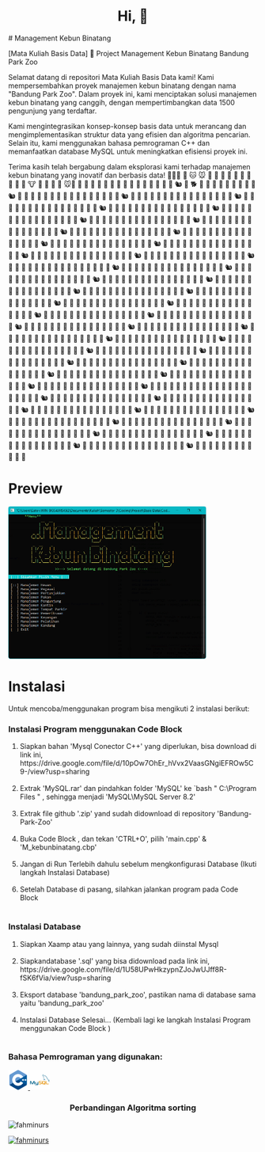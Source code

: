 <h1 align="center">Hi, 👋</h1>
# Management Kebun Binatang

[Mata Kuliah Basis Data] 🚀 Project Management Kebun Binatang Bandung Park Zoo

Selamat datang di repositori Mata Kuliah Basis Data kami! Kami mempersembahkan proyek manajemen kebun binatang dengan nama "Bandung Park Zoo". Dalam proyek ini, kami menciptakan solusi manajemen kebun binatang yang canggih, dengan mempertimbangkan data 1500 pengunjung yang terdaftar.

Kami mengintegrasikan konsep-konsep basis data untuk merancang dan mengimplementasikan struktur data yang efisien dan algoritma pencarian. Selain itu, kami menggunakan bahasa pemrograman C++ dan memanfaatkan database MySQL untuk meningkatkan efisiensi proyek ini.

Terima kasih telah bergabung dalam eksplorasi kami terhadap manajemen kebun binatang yang inovatif dan berbasis data! 🦁🐘🌿
🐶 🐱 🐭 🐹 🐰 🦊 🦝 🐻 🐼 🦄 🐴 🐎 🦌 🐮 🐷 🐗 🐘 🦏 🐭🐨 🐅 🐆 🦓 🐃 🐂 🐄 🐖 🐏 🐑 🐐 🦔 🐪 🐫 🦒 🐘 🐿️ 🦔 
🐕 🐩 🐾 🦦 🦥 🦨 🦘 🦒 🦌 🐇 🐿️ 🦔 🦡 🐁 🐀 🦔 🐁 🐀 🦔 🦡 🦝 🦦 🦨 🦘 🦒 🦌 🐇 🐿️ 🦔 🦡 🐁 🐀 🦔 🐁 🐀 🦔 🦡 
🦝 🦦 🦨 🦘 🦒 🦌 🐇 🐿️ 🦔 🦡 🐁 🐀 🦔 🐁 🐀 🦔 🦡 🦝 🦦 🦨 🦘 🦒 🦌 🐇 🐿️ 🦔 🦡 🐁 🐀 🦔 🐁 🐀 🦔 🦡 🦝 🦦 🦨 
🦘 🦒 🦌 🐇 🐿️ 🦔 🦡 🐁 🐀 🦔 🐁 🐀 🦔 🦡 🦝 🦦 🦨 🦘 🦒 🦌 🐇 🐿️ 🦔 🦡 🐁 🐀 🦔 🐁 🐀 🦔 🦡 🦝 🦦 🦨 🦘 🦒 🦌 
🐇 🐿️ 🦔 🦡 🐁 🐀 🦔 🐁 🐀 🦔 🦡 🦝 🦦 🦨 🦘 🦒 🦌 🐇 🐿️ 🦔 🦡 🐁 🐀 🦔 🐁 🐀 🦔 🦡 🦝 🦦 🦨 🦘 🦒 🦌 🐇 🐿️ 🦔 
🦡 🐁 🐀 🦔 🐁 🐀 🦔 🦡 🦝 🦦 🦨 🦘 🦒 🦌 🐇 🐿️ 🦔 🦡 🐁 🐀 🦔 🐁 🐀 🦔 🦡 🦝 🦦 🦨 🦘 🦒 🦌 🐇 🐿️ 🦔 🦡 🐁 🐀 
🦔 🐁 🐀 🦔 🦡 🦝 🦦 🦨 🦘 🦒 🦌 🐇 🐿️ 🦔 🦡 🐁 🐀 🦔 🐁 🐀 🦔 🦡 🦝 🦦 🦨 🦘 🦒 🦌 🐇 🐿️ 🦔 🦡 🐁 🐀 🦔 🐁 🐀 
🦔 🦡 🦝 🦦 🦨 🦘 🦒 🦌 🐇 🐿️ 🦔 🦡 🐁 🐀 🦔 🐁 🐀 🦔 🦡 🦝 🦦 🦨 🦘 🦒 🦌 🐇 🐿️ 🦔 🦡 🐁 🐀 🦔 🐁 🐀 🦔 🦡 🦝 
🦦 🦨 🦘 🦒 🦌 🐇 🐿️ 🦔 🦡 🐁 🐀 🦔 🐁 🐀 🦔 🦡 🦝 🦦 🦨 🦘 🦒 🦌 🐇 🐿️ 🦔 🦡 🐁 🐀 🦔 🐁 🐀 🦔 🦡 🦝 🦦 🦨 🦘 
🦒 🦌 🐇 🐿️ 🦔 🦡 🐁 🐀 🦔 🐁 🐀 🦔 🦡 🦝 🦦 🦨 🦘 🦒 🦌 🐇 🐿️ 🦔 🦡 🐁 🐀 🦔 🐁 🐀 🦔 🦡 🦝 🦦 🦨 🦘 🦒 🦌 🐇 
🐿️ 🦔 🦡 🐁 🐀 🦔 🐁 🐀 🦔 🦡 🦝 🦦 🦨 🦘 🦒 🦌 🐇 🐿️ 🦔 🦡 🐁 🐀 🦔 🐁 🐀 🦔 🦡 🦝 🦦 🦨 🦘 🦒 🦌 🐇 🐿️ 🦔 🦡 
🐁 🐀 🦔 🐁 🐀 🦔 🦡 🦝 🦦 🦨 🦘 🦒 🦌 🐇 🐿️ 🦔 🦡 🐁 🐀 🦔 🐁 🐀 🦔 🦡 🦝 🦦 🦨 🦘 🦒 🦌 🐇 🐿️ 🦔 🦡 🐁 🐀 🦔 
🐁 🐀 🦔 🦡 🦝 🦦 🦨 🦘 🦒 🦌 🐇 🐿️ 🦔 🦡 🐁 🐀 🦔 🐁 🐀 🦔 🦡 🦝 🦦 🦨 🦘 🦒 🦌 🐇 🐿️ 🦔 🦡 🐁 🐀 🦔 🐁 🐀 🦔 
🦡 🦝 🦦 🦨 🦘 🦒 🦌 🐇 🐿️ 🦔 🦡 🐁 🐀 🦔 🐁 🐀 🦔 🦡 🦝 🦦 🦨 🦘 🦒 🦌 🐇 🐿️ 🦔 🦡 🐁 🐀 🦔 🐁 🐀 🦔 🦡 🦝 🦦 
🦨 🦘 🦒 🦌 🐇 🐿️ 🦔 🦡 🐁 🐀 🦔 🐁 🐀 🦔 🦡 🦝 🦦 🦨 🦘 🦒 🦌 🐇 🐿️ 🦔 🦡 🐁 🐀 🦔 🐁 🐀 🦔 🦡 🦝 🦦 🦨 🦘 🦒 
🦌 🐇 🐿️ 🦔 🦡 🐁 🐀 🦔 🐁 🐀 🦔 🦡 🦝 🦦 🦨 🦘 🦒 🦌 🐇 🐿️ 🦔 🦡 🐁 🐀 🦔 🐁 🐀 🦔 🦡 🦝 🦦 🦨 🦘 🦒 🦌 🐇 🐿️ 
🦔 🦡 🐁 🐀 🦔 🐁 🐀 🦔 🦡 🦝 🦦 🦨 🦘 🦒 🦌 🐇 🐿️ 🦔 🦡 🐁 🐀 🦔 🐁 🐀 🦔 🦡 🦝 🦦 🦨 🦘 🦒 🦌 🐇 🐿️ 🦔 🦡 🐁 
🐀 🦔 🐁 🐀 🦔 🦡 🦝 🦦 🦨 🦘 🦒 🦌 🐇 🐿️ 🦔 🦡 🐁 🐀 🦔 🐁 🐀 🦔 🦡 🦝 🦦 🦨 🦘 🦒 🦌 🐇 🐿️ 🦔 🦡 🐁 🐀 🦔 🐁 🦡 🐁 🐀 🦔 🐁 🐀 🦔 🦡 🦝 🦦 🦨 🦘 🦒 🦌 🐇 🐿️ 🦔 🦡 🐁 🐀 🦔 🐁 🐀 🦔 🦡 🦝 🦦 🦨 🦘 🦒 🦌 🐇 🐿️ 🦔 🦡 🐁 🐀 🦔 🐁 🐀 🦔 🦡 🦝 🦦 🦨 🦘 🦒 🦌 🐇 🐿️ 🦔 🦡 🐁 🐀 🦔 🐁 🐀 🦔 🦡 🦝 🦦 🦨 🦘 🦒 🦌 🐇 🐿️ 🦔 🦡 🐁 🐀 🦔 🐁 🐀 🦔 🦡 🦝 🦦 🦨 🦘 🦒 🦌 🐇 🐿️ 🦔 🦡 🐁 🐀 🦔 🐁 🐀 🦔 🦡 🦝 🦦 🦨 🦘 🦒 🦌 🐇 🐿️ 🦔 🦡 🐁 🐀 🦔 🐁 🐀 🦔 🦡 🦝 🦦 🦨 🦘 🦒 🦌 🐇 🐿️ 🦔 🦡 🐁 🐀 🦔 🐁 🐀 🦔 🦡 🦝 🦦 🦨 🦘 🦒 🦌 🐇 🐿️ 🦔 🦡 🐁 🐀 🦔 🐁 🐀 🦔 🦡 🦝 🦦 🦨 🦘 🦒 🦌 🐇 🐿️ 🦔 🦡 🐁 🐀 🦔 🐁 🐀 🦔 🦡 🦝 🦦 🦨 🦘 🦒 🦌 🐇 🐿️ 🦔 🦡 🐁 🐀 🦔 🐁 🐀 🦔 🦡 🦝 🦦 🦨 🦘 🦒 🦌 🐇 🐿️ 🦔 🦡 🐁 🐀 🦔 🐁 🐀 🦔 🦡 🦝 🦦 🦨






<h1 align="left">Preview</h1>



<div style="display:flex;">
  <img src="https://github.com/Fahminurs/Bandung-Park-Zoo/blob/main/SS/Home.png" alt="Home.png" width="400" style="float:left; margin-right:10px;">
</div>






# Instalasi
<p>Untuk mencoba/menggunakan program bisa mengikuti 2 instalasi berikut: </p>  
<h3> Instalasi Program menggunakan Code Block </h3>
<ol type ="1" >
  <li>Siapkan bahan 'Mysql Conector C++' yang diperlukan, bisa download di link ini, https://drive.google.com/file/d/10pOw7OhEr_hVvx2VaasGNgiEFROw5C9-/view?usp=sharing </li> <br>
  <li>Extrak 'MySQL.rar' dan pindahkan folder 'MySQL' ke `bash " C:\Program Files " , sehingga menjadi 'MySQL\MySQL Server 8.2'  </li> <br>
  <li>Extrak file github '.zip' yand sudah didownload di repository 'Bandung-Park-Zoo' </li> <br>
  <li>Buka Code Block , dan tekan 'CTRL+O', pilih 'main.cpp' &  'M_kebunbinatang.cbp'</li> <br>
  <li>Jangan di Run Terlebih dahulu sebelum mengkonfigurasi Database (Ikuti langkah Instalasi Database)</li> <br>
  <li>Setelah Database di pasang, silahkan jalankan program pada Code Block</li> <br>

</ol>
<h3> Instalasi Database </h3>
<ol type ="1" >
  <li>Siapkan Xaamp atau yang lainnya, yang sudah diinstal Mysql</li> <br>
  <li>Siapkandatabase '.sql' yang bisa didownload pada link ini, https://drive.google.com/file/d/1U58UPwHkzypnZJoJwUJff8R-fSK6fVia/view?usp=sharing </li> <br>
  <li>Eksport database 'bandung_park_zoo', pastikan nama di database sama yaitu 'bandung_park_zoo' </li> <br>
  <li>Instalasi Database Selesai... (Kembali lagi ke langkah Instalasi Program menggunakan Code Block )</li> <br>
</ol>


<h3 align="left">Bahasa Pemrograman yang digunakan:</h3>
<p align="left"> <a href="https://www.w3schools.com/cpp/" target="_blank" rel="noreferrer"> <img src="https://raw.githubusercontent.com/devicons/devicon/master/icons/cplusplus/cplusplus-original.svg" alt="cplusplus" width="40" height="40"/> </a> <a href="https://www.mysql.com/" target="_blank" rel="noreferrer"> <img src="https://raw.githubusercontent.com/devicons/devicon/master/icons/mysql/mysql-original-wordmark.svg" alt="mysql" width="40" height="40"/> </a> </p>         

<h3 align="center">Perbandingan Algoritma sorting</h3>

<p align="left"> <img src="https://komarev.com/ghpvc/?username=fahminurs&label=Profile%20views&color=0e75b6&style=flat" alt="fahminurs" /> </p>

<p align="left"> <a href="https://github.com/ryo-ma/github-profile-trophy"><img src="https://github-profile-trophy.vercel.app/?username=fahminurs" alt="fahminurs" /></a> </p>

<p align="left"> <a href="https://twitter.com/" target="blank"><img src="https://img.shields.io/twitter/follow/?logo=twitter&style=for-the-badge" alt="" /></a> </p>




                                                                 
                                                                 
                                                                 
